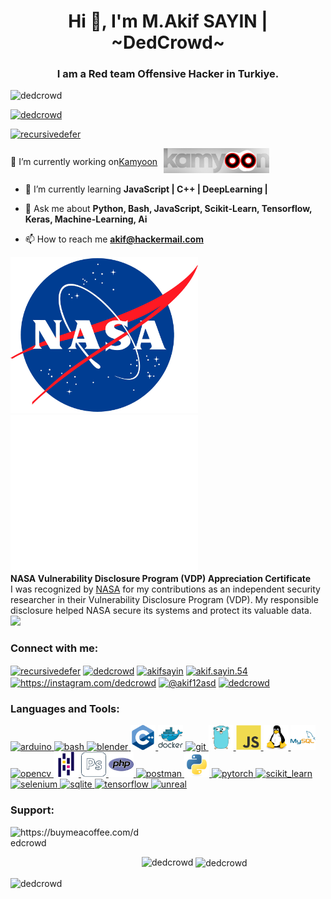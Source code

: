 <h1 align="center">Hi 👋, I'm M.Akif SAYIN | ~DedCrowd~</h1>
<h3 align="center">I am a Red team Offensive Hacker in Turkiye.</h3>

<p align="left"> <img src="https://komarev.com/ghpvc/?username=dedcrowd&label=Profile%20views&color=0e75b6&style=flat" alt="dedcrowd" /> </p>

<p align="left"> <a href="https://github.com/ryo-ma/github-profile-trophy"><img src="https://github-profile-trophy.vercel.app/?username=dedcrowd" alt="dedcrowd" /></a> </p>

<p align="left"> <a href="https://twitter.com/recursivedefer" target="blank"><img src="https://img.shields.io/twitter/follow/recursivedefer?logo=twitter&style=for-the-badge" alt="recursivedefer" /></a> </p>

<p align="left" style="display: flex; align-items: center;">
    🔭 I’m currently working on <a href="https://kamyoon.com" target="_blank">Kamyoon</a>
    <a href="https://www.kamyoon.com/" target="_blank" rel="noreferrer" style="margin-left: 10px;">
        <img src="https://raw.githubusercontent.com/dedcrowd/dedcrowd/refs/heads/main/grey.png" alt="Kamyoon Logo" style="max-height: 40px; width: auto;"/>
    </a>
</p>


- 🌱 I’m currently learning **JavaScript | C++ | DeepLearning |**

- 💬 Ask me about **Python, Bash, JavaScript, Scikit-Learn, Tensorflow, Keras, Machine-Learning, Ai**

- 📫 How to reach me **akif@hackermail.com**
<!-- https://raw.githubusercontent.com/dedcrowd/dedcrowd/refs/heads/main/white-theme-logo.a6439cb3.svg -->
<p align="left">
    <!-- NASA Worm Logo -->
    <a href="https://www.nasa.gov/" target="_blank" rel="noreferrer">
        <img src="https://raw.githubusercontent.com/dedcrowd/dedcrowd/main/logo1.png" alt="NASA Worm Logo" height="250" width="300" /></a>
    </a>
    <!-- NASA White Logo -->
    <a href="https://www.nasa.gov/" target="_blank" rel="noreferrer">
        <img src="https://raw.githubusercontent.com/dedcrowd/dedcrowd/main/logoWhite.png" alt="NASA White Logo" height="250" width="300" /></a>
    </a>
    <br>
    <strong>NASA Vulnerability Disclosure Program (VDP) Appreciation Certificate</strong>
    <br>
    I was recognized by <a href="https://www.nasa.gov/" target="_blank">NASA</a> for my contributions as an independent security researcher in their Vulnerability Disclosure Program (VDP). My responsible disclosure helped NASA secure its systems and protect its valuable data.
    <br>
    <a href="https://raw.githubusercontent.com/dedcrowd/dedcrowd/main/Nasa_Letter_of_Appreciation-DedCrowd.png" target="_blank">
        <img src="https://img.shields.io/badge/View CERTIFICATE-PDF-blue?style=for-the-badge">
    </a>
</p>


<h3 align="left">Connect with me:</h3>
<p align="left">
<a href="https://twitter.com/recursivedefer" target="blank"><img align="center" src="https://raw.githubusercontent.com/rahuldkjain/github-profile-readme-generator/master/src/images/icons/Social/twitter.svg" alt="recursivedefer" height="30" width="40" /></a>
<a href="https://linkedin.com/in/dedcrowd" target="blank"><img align="center" src="https://raw.githubusercontent.com/rahuldkjain/github-profile-readme-generator/master/src/images/icons/Social/linked-in-alt.svg" alt="dedcrowd" height="30" width="40" /></a>
<a href="https://kaggle.com/akifsayin" target="blank"><img align="center" src="https://raw.githubusercontent.com/rahuldkjain/github-profile-readme-generator/master/src/images/icons/Social/kaggle.svg" alt="akifsayin" height="30" width="40" /></a>
<a href="https://fb.com/dedcrowd" target="blank"><img align="center" src="https://raw.githubusercontent.com/rahuldkjain/github-profile-readme-generator/master/src/images/icons/Social/facebook.svg" alt="akif.sayin.54" height="30" width="40" /></a>
<a href="https://instagram.com/dedcrowd" target="blank"><img align="center" src="https://raw.githubusercontent.com/rahuldkjain/github-profile-readme-generator/master/src/images/icons/Social/instagram.svg" alt="https://instagram.com/dedcrowd" height="30" width="40" /></a>
<a href="https://medium.com/@akif12asd" target="blank"><img align="center" src="https://raw.githubusercontent.com/rahuldkjain/github-profile-readme-generator/master/src/images/icons/Social/medium.svg" alt="@akif12asd" height="30" width="40" /></a>
<a href="https://www.hackerrank.com/akif12asd" target="blank"><img align="center" src="https://raw.githubusercontent.com/rahuldkjain/github-profile-readme-generator/master/src/images/icons/Social/hackerrank.svg" alt="dedcrowd" height="30" width="40" /></a>
</p>

<h3 align="left">Languages and Tools:</h3>
<p align="left"> <a href="https://www.arduino.cc/" target="_blank" rel="noreferrer"> <img src="https://cdn.worldvectorlogo.com/logos/arduino-1.svg" alt="arduino" width="40" height="40"/> </a> <a href="https://www.gnu.org/software/bash/" target="_blank" rel="noreferrer"> <img src="https://www.vectorlogo.zone/logos/gnu_bash/gnu_bash-icon.svg" alt="bash" width="40" height="40"/> </a> <a href="https://www.blender.org/" target="_blank" rel="noreferrer"> <img src="https://download.blender.org/branding/community/blender_community_badge_white.svg" alt="blender" width="40" height="40"/> </a> <a href="https://www.w3schools.com/cpp/" target="_blank" rel="noreferrer"> <img src="https://raw.githubusercontent.com/devicons/devicon/master/icons/cplusplus/cplusplus-original.svg" alt="cplusplus" width="40" height="40"/> </a> <a href="https://www.docker.com/" target="_blank" rel="noreferrer"> <img src="https://raw.githubusercontent.com/devicons/devicon/master/icons/docker/docker-original-wordmark.svg" alt="docker" width="40" height="40"/> </a> <a href="https://git-scm.com/" target="_blank" rel="noreferrer"> <img src="https://www.vectorlogo.zone/logos/git-scm/git-scm-icon.svg" alt="git" width="40" height="40"/> </a> <a href="https://golang.org" target="_blank" rel="noreferrer"> <img src="https://raw.githubusercontent.com/devicons/devicon/master/icons/go/go-original.svg" alt="go" width="40" height="40"/> </a> <a href="https://developer.mozilla.org/en-US/docs/Web/JavaScript" target="_blank" rel="noreferrer"> <img src="https://raw.githubusercontent.com/devicons/devicon/master/icons/javascript/javascript-original.svg" alt="javascript" width="40" height="40"/> </a> <a href="https://www.linux.org/" target="_blank" rel="noreferrer"> <img src="https://raw.githubusercontent.com/devicons/devicon/master/icons/linux/linux-original.svg" alt="linux" width="40" height="40"/> </a> <a href="https://www.mysql.com/" target="_blank" rel="noreferrer"> <img src="https://raw.githubusercontent.com/devicons/devicon/master/icons/mysql/mysql-original-wordmark.svg" alt="mysql" width="40" height="40"/> </a> <a href="https://opencv.org/" target="_blank" rel="noreferrer"> <img src="https://www.vectorlogo.zone/logos/opencv/opencv-icon.svg" alt="opencv" width="40" height="40"/> </a> <a href="https://pandas.pydata.org/" target="_blank" rel="noreferrer"> <img src="https://raw.githubusercontent.com/devicons/devicon/2ae2a900d2f041da66e950e4d48052658d850630/icons/pandas/pandas-original.svg" alt="pandas" width="40" height="40"/> </a> <a href="https://www.photoshop.com/en" target="_blank" rel="noreferrer"> <img src="https://raw.githubusercontent.com/devicons/devicon/master/icons/photoshop/photoshop-line.svg" alt="photoshop" width="40" height="40"/> </a> <a href="https://www.php.net" target="_blank" rel="noreferrer"> <img src="https://raw.githubusercontent.com/devicons/devicon/master/icons/php/php-original.svg" alt="php" width="40" height="40"/> </a> <a href="https://postman.com" target="_blank" rel="noreferrer"> <img src="https://www.vectorlogo.zone/logos/getpostman/getpostman-icon.svg" alt="postman" width="40" height="40"/> </a> <a href="https://www.python.org" target="_blank" rel="noreferrer"> <img src="https://raw.githubusercontent.com/devicons/devicon/master/icons/python/python-original.svg" alt="python" width="40" height="40"/> </a> <a href="https://pytorch.org/" target="_blank" rel="noreferrer"> <img src="https://www.vectorlogo.zone/logos/pytorch/pytorch-icon.svg" alt="pytorch" width="40" height="40"/> </a> <a href="https://scikit-learn.org/" target="_blank" rel="noreferrer"> <img src="https://upload.wikimedia.org/wikipedia/commons/0/05/Scikit_learn_logo_small.svg" alt="scikit_learn" width="40" height="40"/> </a> <a href="https://www.selenium.dev" target="_blank" rel="noreferrer"> <img src="https://raw.githubusercontent.com/detain/svg-logos/780f25886640cef088af994181646db2f6b1a3f8/svg/selenium-logo.svg" alt="selenium" width="40" height="40"/> </a> <a href="https://www.sqlite.org/" target="_blank" rel="noreferrer"> <img src="https://www.vectorlogo.zone/logos/sqlite/sqlite-icon.svg" alt="sqlite" width="40" height="40"/> </a> <a href="https://www.tensorflow.org" target="_blank" rel="noreferrer"> <img src="https://www.vectorlogo.zone/logos/tensorflow/tensorflow-icon.svg" alt="tensorflow" width="40" height="40"/> </a> <a href="https://unrealengine.com/" target="_blank" rel="noreferrer"> <img src="https://raw.githubusercontent.com/kenangundogan/fontisto/036b7eca71aab1bef8e6a0518f7329f13ed62f6b/icons/svg/brand/unreal-engine.svg" alt="unreal" width="40" height="40"/> </a> </p>

<h3 align="left">Support:</h3>
<p><a href="https://www.buymeacoffee.com/dedcrowd"> <img align="left" src="https://cdn.buymeacoffee.com/buttons/v2/default-yellow.png" height="50" width="210" alt="https://buymeacoffee.com/dedcrowd" /></a></p><br><br>

<p><img align="left" src="https://github-readme-stats.vercel.app/api/top-langs?username=dedcrowd&show_icons=true&locale=en&layout=compact" alt="dedcrowd" /></p>

<p>&nbsp;<img align="center" src="https://github-readme-stats.vercel.app/api?username=dedcrowd&show_icons=true&locale=en" alt="dedcrowd" /></p>

<p><img align="center" src="https://github-readme-streak-stats.herokuapp.com/?user=dedcrowd&" alt="dedcrowd" /></p>

